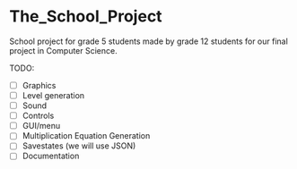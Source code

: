 The_School_Project
==================

School project for grade 5 students made by grade 12 students for our final project in Computer Science.

TODO:
- [ ] Graphics
- [ ] Level generation
- [ ] Sound
- [ ] Controls
- [ ] GUI/menu
- [ ] Multiplication Equation Generation
- [ ] Savestates (we will use JSON)
- [ ] Documentation
